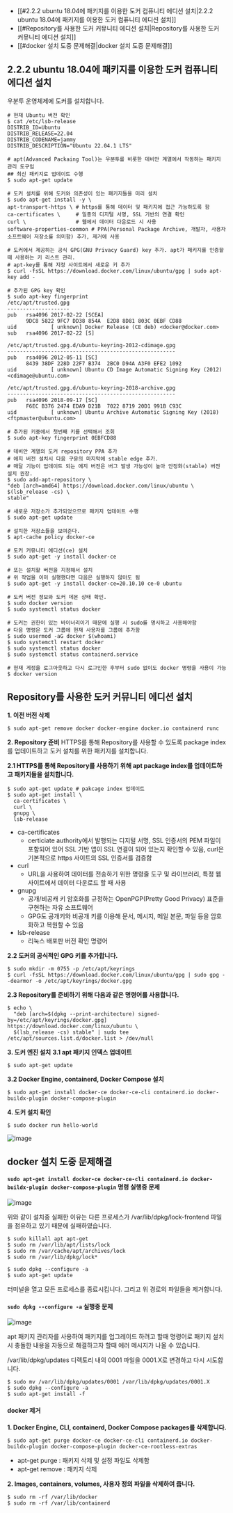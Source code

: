 
-  [[#2.2.2 ubuntu 18.04에 패키지를 이용한 도커 컴퓨니티 에디션 설치|2.2.2 ubuntu 18.04에 패키지를 이용한 도커 컴퓨니티 에디션 설치]]
- [[#Repository를 사용한 도커 커뮤니티 에디션 설치|Repository를 사용한 도커 커뮤니티 에디션 설치]]
- [[#docker 설치 도중 문제해결|docker 설치 도중 문제해결]]


## 2.2.2 ubuntu 18.04에 패키지를 이용한 도커 컴퓨니티 에디션 설치
우분투 운영체제에 도커를 설치합니다.

```shell
# 현재 Ubuntu 버전 확인
$ cat /etc/lsb-release
DISTRIB_ID=Ubuntu
DISTRIB_RELEASE=22.04
DISTRIB_CODENAME=jammy
DISTRIB_DESCRIPTION="Ubuntu 22.04.1 LTS"

# apt(Advanced Packaing Tool)는 우분투를 비롯한 데비안 계열에서 작동하는 패키지 관리 도구임
## 최신 패키지로 업데이트 수행
$ sudo apt-get update

# 도커 설치를 위해 도커와 의존성이 있는 패키지들을 미리 설치
$ sudo apt-get install -y \
apt-transport-https \ # https를 통해 데이터 및 패키지에 접근 가능하도록 함
ca-certificates \     # 일종의 디지털 서명, SSL 기반의 연결 확인
curl \                # 웹에서 데이터 다운로드 시 사용
software-properties-common # PPA(Personal Package Archive, 개발자, 사용자 소프트웨어 저장소를 의미함) 추가, 제거에 사용

# 도커에서 제공하는 공식 GPG(GNU Privacy Guard) key 추가. apt가 패키지를 인증할 때 사용하는 키 리스트 관리.
# apt-key를 통해 지정 사이트에서 새로운 키 추가
$ curl -fsSL https://download.docker.com/linux/ubuntu/gpg | sudo apt-key add -

# 추가된 GPG key 확인
$ sudo apt-key fingerprint
/etc/apt/trusted.gpg
--------------------
pub   rsa4096 2017-02-22 [SCEA]
      9DC8 5822 9FC7 DD38 854A  E2D8 8D81 803C 0EBF CD88
uid           [ unknown] Docker Release (CE deb) <docker@docker.com>
sub   rsa4096 2017-02-22 [S]

/etc/apt/trusted.gpg.d/ubuntu-keyring-2012-cdimage.gpg
------------------------------------------------------
pub   rsa4096 2012-05-11 [SC]
      8439 38DF 228D 22F7 B374  2BC0 D94A A3F0 EFE2 1092
uid           [ unknown] Ubuntu CD Image Automatic Signing Key (2012) <cdimage@ubuntu.com>

/etc/apt/trusted.gpg.d/ubuntu-keyring-2018-archive.gpg
------------------------------------------------------
pub   rsa4096 2018-09-17 [SC]
      F6EC B376 2474 EDA9 D21B  7022 8719 20D1 991B C93C
uid           [ unknown] Ubuntu Archive Automatic Signing Key (2018) <ftpmaster@ubuntu.com>

# 추가된 키중에서 첫번째 키를 선택해서 조회
$ sudo apt-key fingerprint 0EBFCD88

# 데비안 계열의 도커 repository PPA 추가
# 에지 버전 설치시 다음 구문의 마지막에 stable edge 추가.
# 매달 기능이 업데이트 되는 에지 버전은 버그 발생 가능성이 높아 안정화(stable) 버전 설치 권장.
$ sudo add-apt-repository \
"deb [arch=amd64] https://download.docker.com/linux/ubuntu \
$(lsb_release -cs) \
stable"

# 새로운 저장소가 추가되었으므로 패키지 업데이트 수행
$ sudo apt-get update

# 설치한 저장소들을 보여준다.
$ apt-cache policy docker-ce

# 도커 커뮤니티 에디션(ce) 설치
$ sudo apt-get -y install docker-ce

# 또는 설치할 버전을 지정해서 설치
# 위 작업을 이미 실행했다면 다음은 실행하지 않아도 됨
$ sudo apt-get -y install docker-ce=20.10.10 ce-0 ubuntu

# 도커 버전 정보와 도커 데몬 상태 확인.
$ sudo docker version
$ sudo systemctl status docker

# 도커는 권한이 있는 바이너리이기 때문에 실행 시 sudo를 명시하고 사용해야함
# 다음 명령은 도커 그룹에 현재 사용자를 그룹에 추가함
$ sudo usermod -aG docker $(whoami)
$ sudo systemctl restart docker
$ sudo systemctl status docker
$ sudo systemctl status containerd.service

# 현재 게정을 로그아웃하고 다시 로그인한 후부터 sudo 없이도 docker 명령을 사용이 가능
$ docker version
```

## Repository를 사용한 도커 커뮤니티 에디션 설치
**1. 이전 버전 삭제**
```shell
$ sudo apt-get remove docker docker-engine docker.io containerd runc
```

**2. Repository 준비**
HTTPS를 통해 Repository를 사용할 수 있도록 package index를 업데이트하고 도커 설치를 위한 패키지를 설치합니다.

**2.1 HTTPS를 통해 Repository를 사용하기 위해 apt package index를 업데이트하고 패키지들을 설치합니다.**
```shell
$ sudo apt-get update # pakcage index 업데이트
$ sudo apt-get install \
  ca-certificates \
  curl \
  gnupg \
  lsb-release
```
- ca-certificates
    - certiciate authority에서 발행되는 디지털 서명, SSL 인증서의 PEM 파일이 포함되어 있어 SSL 기반 앱이 SSL 연결이 되어 있는지 확인할 수 있음, curl은 기본적으로 https 사이트의 SSL 인증서를 검증함
- curl
    - URL을 사용하여 데이터를 전송하기 위한 명령줄 도구 및 라이브러리, 특정 웹사이트에서 데이터 다운로드 할 때 사용
- gnupg
    - 공개/비공캐 키 암호화를 규정하는 OpenPGP(Pretty Good Privacy) 표준을 구현하는 자유 소프트웨어
    - GPG도 공개키와 비공개 키를 이용해 문서, 메시지, 메일 본문, 파일 등을 암호화하고 복원할 수 있음
- lsb-release
    - 리눅스 배포판 버전 확인 명령어

**2.2 도커의 공식적인 GPG 키를 추가합니다.**
```shell
$ sudo mkdir -m 0755 -p /etc/apt/keyrings
$ curl -fsSL https://download.docker.com/linux/ubuntu/gpg | sudo gpg --dearmor -o /etc/apt/keyrings/docker.gpg
```

**2.3 Repository를 준비하기 위해 다음과 같은 명령어를 사용합니다.**
```shell
$ echo \
  "deb [arch=$(dpkg --print-architecture) signed-by=/etc/apt/keyrings/docker.gpg] https://download.docker.com/linux/ubuntu \
  $(lsb_release -cs) stable" | sudo tee /etc/apt/sources.list.d/docker.list > /dev/null
```

**3. 도커 엔진 설치**
**3.1 apt 패키지 인덱스 업데이트**
```shell
$ sudo apt-get update
```

**3.2 Docker Engine, containerd, Docker Compose 설치**
```shell
$ sudo apt-get install docker-ce docker-ce-cli containerd.io docker-buildx-plugin docker-compose-plugin
```

**4. 도커 설치 확인**
```
$ sudo docker run hello-world
```

![image](https://user-images.githubusercontent.com/33227831/220000716-2b047ddf-4971-4037-841c-50872419990d.png)

## docker 설치 도중 문제해결
#### `sudo apt-get install docker-ce docker-ce-cli containerd.io docker-buildx-plugin docker-compose-plugin` 명령 실행중 문제

![image](https://user-images.githubusercontent.com/33227831/219998135-1d436258-4e6a-4c6e-9072-17c352ee256e.png)

위와 같이 설치중 실패한 이유는 다른 프로세스가 /var/lib/dpkg/lock-frontend 파일을 점유하고 있기 때문에 실패하였습니다.

```shell
$ sudo killall apt apt-get
$ sudo rm /var/lib/apt/lists/lock
$ sudo rm /var/cache/apt/archives/lock
$ sudo rm /var/lib/dpkg/lock*

$ sudo dpkg --configure -a
$ sudo apt-get update
```
터미널을 열고 모든 프로세스를 종료시킵니다. 그리고 위 경로의 파일들을 제거합니다.

#### `sudo dpkg --configure -a` 실행중 문제
![image](https://user-images.githubusercontent.com/33227831/219999400-ee619d40-6b9c-469a-a75a-a4eedeceadc8.png)

apt 패키지 관리자를 사용하여 패키지를 업그레이드 하려고 할때 명령어로 패키지 설치 시 충돌한 내용을 자동으로 해결하고자 할때 에러 메시지가 나올 수 있습니다.

/var/lib/dpkg/updates 디렉토리 내의 0001 파일을 0001.X로 변경하고 다시 시도합니다.

```shell
$ sudo mv /var/lib/dpkg/updates/0001 /var/lib/dpkg/updates/0001.X
$ sudo dpkg --configure -a
$ sudo apt-get install -f
```

#### docker 제거
**1. Docker Engine, CLI, containerd, Docker Compose packages를 삭제합니다.**
```shell
$ sudo apt-get purge docker-ce docker-ce-cli containerd.io docker-buildx-plugin docker-compose-plugin docker-ce-rootless-extras
```
- apt-get purge : 패키지 삭제 및 설정 파일도 삭제함
- apt-get remove : 패키지 삭제

**2. Images, containers, volumes, 사용자 정의 파일을 삭제하여 줍니다.**
```shell
$ sudo rm -rf /var/lib/docker
$ sudo rm -rf /var/lib/containerd
```